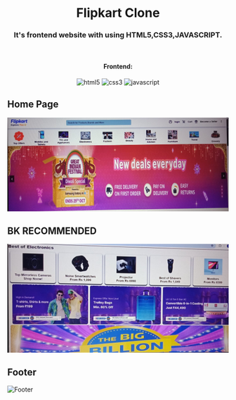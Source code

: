 <h1 align="center">Flipkart Clone</h1>

<h3 align="center"> It's frontend website with using HTML5,CSS3,JAVASCRIPT.</h3>

<br />


<h4 align="center">Frontend:</h4>

<p align="center">
  <img src="https://img.shields.io/badge/HTML5-E34F26?style=for-the-badge&logo=html5&logoColor=white" alt="html5" />
  <img src="https://img.shields.io/badge/CSS3-1572B6?style=for-the-badge&logo=css3&logoColor=white" alt="css3" />
  <img src="https://img.shields.io/badge/JavaScript-323330?style=for-the-badge&logo=javascript&logoColor=F7DF1E" alt="javascript" />
</p>

## Home Page

 ![home page](https://github.com/meenukashyap/Flipkart-clone/blob/d09a94b2a556ce026fc65b6f005f5f137bd7e827/e384ed25-bfcc-4de4-80f9-041efbf28fa2.jpg)
 
 ## BK RECOMMENDED

 ![BK RECOMMENDED](https://github.com/meenukashyap/Flipkart-clone/blob/d09a94b2a556ce026fc65b6f005f5f137bd7e827/ebb26ebe-427c-4e31-a242-eb5c5a74e59b.jpg)

 ## Footer

 ![Footer]()
 

